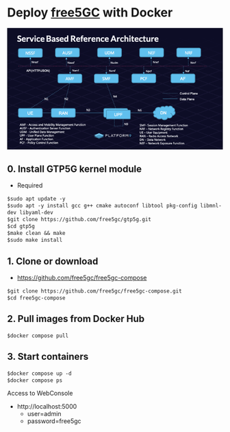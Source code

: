 # Deploy [free5GC](https://free5gc.org/) with Docker

![alt text](service.png "Services Architecture")

## 0. Install GTP5G kernel module
* Required
```
$sudo apt update -y
$sudo apt -y install gcc g++ cmake autoconf libtool pkg-config libmnl-dev libyaml-dev
$git clone https://github.com/free5gc/gtp5g.git
$cd gtp5g
$make clean && make
$sudo make install
```

## 1. Clone or download 
* https://github.com/free5gc/free5gc-compose

```
$git clone https://github.com/free5gc/free5gc-compose.git
$cd free5gc-compose
```

## 2. Pull images from Docker Hub
```
$docker compose pull
```

## 3. Start containers
```
$docker compose up -d
$docker compose ps
```

Access to WebConsole
* http://localhost:5000
  * user=admin
  * password=free5gc
